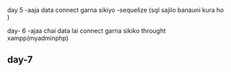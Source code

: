 

day 5 
  -aaja data connect garna sikiyo
  -sequelize (sql sajilo banauni kura ho )

day- 6
  -ajaa chai data lai connect garna sikiko throught xampp(myadminphp)

day-7
  -